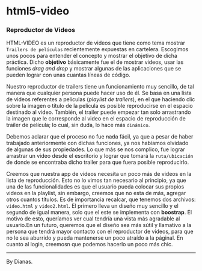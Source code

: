 # html5-video
### Reproductor de Videos

HTML-VIDEO es un reproductor de videos que tiene como tema mostrar `Trailers de películas` recientemente expuestas en cartelera. 
Escogimos unos pocos para entender el concepto y mostrar el objetivo de dicha práctica. 
Dicho **objetivo** básicamente fue el de mostrar videos, usar las funciones *drag and drop*  y mostrar algunas de las aplicaciones que se pueden lograr con unas cuantas líneas de código.

Nuestro reproductor de trailers tiene un funcionamiento muy sencillo, de tal manera que cualquier persona puede hacer uso de él. Se basa en una lista de videos referentes a películas (*playlist de trailers*), en el que haciendo clic sobre la imagen o título de la película es posible reproducirse en el espacio destinado al video. También, el trailer puede empezar tan solo arrastrando la imagen que le corresponde al video en el espacio de reproducción de trailer de película; lo cual, sin duda, lo hace más `dinámico`. 

Debemos aclarar que el proceso no fue ~~nada~~ fácil, ya que a pesar de haber trabajado anteriormente con dichas funciones, ya nos habíamos olvidado de algunas de sus propiedades. Lo que más se nos complico, fue lograr arrastrar un video desde el escritorio y lograr que tomará la `ruta/ubicación` de donde se encontraba dicho trailer para que fuera posible reproducirlo.

Creemos que nuestra app de videos necesita un poco más de videos en la lista de reproducción. Esto no lo vimos tan necesario al principio, ya que una de las funcionalidades es que el usuario pueda colocar sus propios videos en la playlist, sin embargo, creemos que no esta de más, agregar otros cuantos títulos. Es de importancia recalcar, que tenemos dos archivos: `video.html` y `video2.html`. El primero lleva un diseño muy sencillo y el segundo de igual manera, solo que el este se implementa con **boostrap**. El motivo de esto, queríamos ver cual tendría una vista más agradable al usuario.En un futuro, queremos que el diseño sea más sútil y llamativo a la persona que tendrá mayor contacto con el reproductor de videos, para que no le sea aburrido y pueda mantenerse un poco atraído a la páginal. 
En cuanto al login, creemosn que podemos hacerlo un poco más chic.


***
By Dianas.
